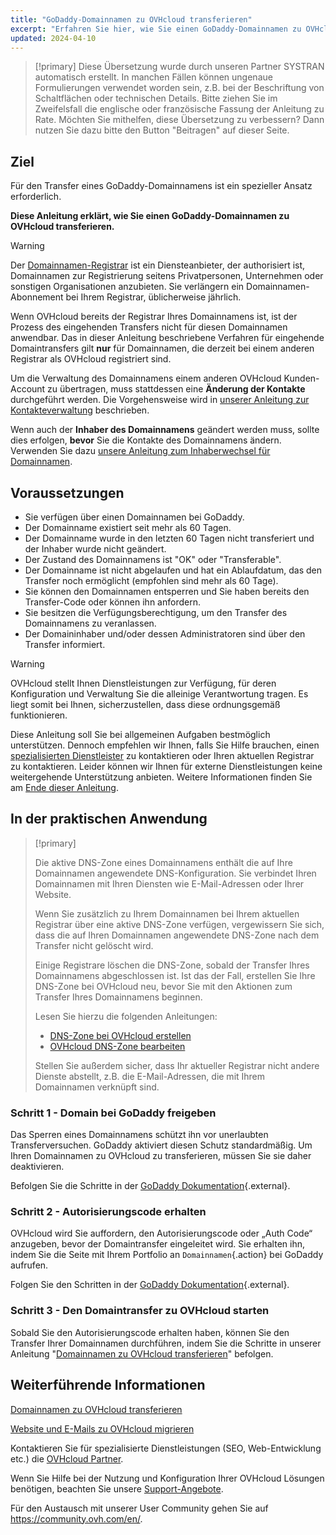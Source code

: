 ```yaml
---
title: "GoDaddy-Domainnamen zu OVHcloud transferieren"
excerpt: "Erfahren Sie hier, wie Sie einen GoDaddy-Domainnamen zu OVHcloud transferieren"
updated: 2024-04-10
---
```


> [!primary]
> Diese Übersetzung wurde durch unseren Partner SYSTRAN automatisch erstellt. In manchen Fällen können ungenaue Formulierungen verwendet worden sein, z.B. bei der Beschriftung von Schaltflächen oder technischen Details. Bitte ziehen Sie im Zweifelsfall die englische oder französische Fassung der Anleitung zu Rate. Möchten Sie mithelfen, diese Übersetzung zu verbessern? Dann nutzen Sie dazu bitte den Button "Beitragen" auf dieser Seite.
>

## Ziel

Für den Transfer eines GoDaddy-Domainnamens ist ein spezieller Ansatz erforderlich.

**Diese Anleitung erklärt, wie Sie einen GoDaddy-Domainnamen zu OVHcloud transferieren.**

> [!warning]
>
> Der [Domainnamen-Registrar](domains-what-is-registrar.) ist ein Diensteanbieter, der authorisiert ist, Domainnamen zur Registrierung seitens Privatpersonen, Unternehmen oder sonstigen Organisationen anzubieten. Sie verlängern ein Domainnamen-Abonnement bei Ihrem Registrar, üblicherweise jährlich.
>
> Wenn OVHcloud bereits der Registrar Ihres Domainnamens ist, ist der Prozess des eingehenden Transfers nicht für diesen Domainnamen anwendbar. Das in dieser Anleitung beschriebene Verfahren für eingehende Domaintransfers gilt **nur** für Domainnamen, die derzeit bei einem anderen Registrar als OVHcloud registriert sind.
>
> Um die Verwaltung des Domainnamens einem anderen OVHcloud Kunden-Account zu übertragen, muss stattdessen eine **Änderung der Kontakte** durchgeführt werden. Die Vorgehensweise wird in [unserer Anleitung zur Kontakteverwaltung](managing_contacts1.) beschrieben.
>
> Wenn auch der **Inhaber des Domainnamens** geändert werden muss, sollte dies erfolgen, **bevor** Sie die Kontakte des Domainnamens ändern. Verwenden Sie dazu [unsere Anleitung zum Inhaberwechsel für Domainnamen](trade_domain1.).
>

## Voraussetzungen

- Sie verfügen über einen Domainnamen bei GoDaddy.
- Der Domainname existiert seit mehr als 60 Tagen.
- Der Domainname wurde in den letzten 60 Tagen nicht transferiert und der Inhaber wurde nicht geändert.
- Der Zustand des Domainnamens ist "OK" oder "Transferable".
- Der Domainname ist nicht abgelaufen und hat ein Ablaufdatum, das den Transfer noch ermöglicht (empfohlen sind mehr als 60 Tage).
- Sie können den Domainnamen entsperren und Sie haben bereits den Transfer-Code oder können ihn anfordern.
- Sie besitzen die Verfügungsberechtigung, um den Transfer des Domainnamens zu veranlassen.
- Der Domaininhaber und/oder dessen Administratoren sind über den Transfer informiert.

> [!warning]
> OVHcloud stellt Ihnen Dienstleistungen zur Verfügung, für deren Konfiguration und Verwaltung Sie die alleinige Verantwortung tragen. Es liegt somit bei Ihnen, sicherzustellen, dass diese ordnungsgemäß funktionieren.
> 
> Diese Anleitung soll Sie bei allgemeinen Aufgaben bestmöglich unterstützen. Dennoch empfehlen wir Ihnen, falls Sie Hilfe brauchen, einen [spezialisierten Dienstleister](partner.) zu kontaktieren oder Ihren aktuellen Registrar zu kontaktieren. Leider können wir Ihnen für externe Dienstleistungen keine weitergehende Unterstützung anbieten. Weitere Informationen finden Sie am [Ende dieser Anleitung](transfer_incoming_godaddy_#go-further.).
>

## In der praktischen Anwendung

> [!primary]
>
> Die aktive DNS-Zone eines Domainnamens enthält die auf Ihre Domainnamen angewendete DNS-Konfiguration. Sie verbindet Ihren Domainnamen mit Ihren Diensten wie E-Mail-Adressen oder Ihrer Website.
>
> Wenn Sie zusätzlich zu Ihrem Domainnamen bei Ihrem aktuellen Registrar über eine aktive DNS-Zone verfügen, vergewissern Sie sich, dass die auf Ihren Domainnamen angewendete DNS-Zone nach dem Transfer nicht gelöscht wird.
>
> Einige Registrare löschen die DNS-Zone, sobald der Transfer Ihres Domainnamens abgeschlossen ist. Ist das der Fall, erstellen Sie Ihre DNS-Zone bei OVHcloud neu, bevor Sie mit den Aktionen zum Transfer Ihres Domainnamens beginnen.
>
> Lesen Sie hierzu die folgenden Anleitungen:
>
> - [DNS-Zone bei OVHcloud erstellen](dns_zone_create1.)
> - [OVHcloud DNS-Zone bearbeiten](dns_zone_edit1.)
>
> Stellen Sie außerdem sicher, dass Ihr aktueller Registrar nicht andere Dienste abstellt, z.B. die E-Mail-Adressen, die mit Ihrem Domainnamen verknüpft sind.
>

### Schritt 1 - Domain bei GoDaddy freigeben

Das Sperren eines Domainnamens schützt ihn vor unerlaubten Transferversuchen.
GoDaddy aktiviert diesen Schutz standardmäßig. Um Ihren Domainnamen zu OVHcloud zu transferieren, müssen Sie sie daher deaktivieren.

Befolgen Sie die Schritte in der [GoDaddy Dokumentation](https://de.godaddy.com/help/meine-domain-entsperren-oder-sperren-410){.external}.

### Schritt 2 - Autorisierungscode erhalten 

OVHcloud wird Sie auffordern, den Autorisierungscode oder „Auth Code“ anzugeben, bevor der Domaintransfer eingeleitet wird. Sie erhalten ihn, indem Sie die Seite mit Ihrem Portfolio an `Domainnamen`{.action} bei GoDaddy aufrufen.

Folgen Sie den Schritten in der [GoDaddy Dokumentation](https://de.godaddy.com/help/meine-domain-von-godaddy-ubertragen-3560){.external}.

### Schritt 3 - Den Domaintransfer zu OVHcloud starten

Sobald Sie den Autorisierungscode erhalten haben, können Sie den Transfer Ihrer Domainnamen durchführen, indem Sie die Schritte in unserer Anleitung "[Domainnamen zu OVHcloud transferieren](transfer_incoming_generic_domain1.)" befolgen.

## Weiterführende Informationen <a name="go-further"></a>

[Domainnamen zu OVHcloud transferieren](transfer_incoming_generic_domain1.)

[Website und E-Mails zu OVHcloud migrieren](hosting_migrating_to_ovh1.)
 
Kontaktieren Sie für spezialisierte Dienstleistungen (SEO, Web-Entwicklung etc.) die [OVHcloud Partner](partner.).
 
Wenn Sie Hilfe bei der Nutzung und Konfiguration Ihrer OVHcloud Lösungen benötigen, beachten Sie unsere [Support-Angebote](support.).
 
Für den Austausch mit unserer User Community gehen Sie auf <https://community.ovh.com/en/>.
